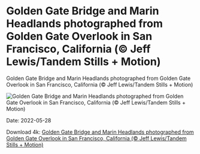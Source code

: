 # Golden Gate Bridge and Marin Headlands photographed from Golden Gate Overlook in San Francisco, California (© Jeff Lewis/Tandem Stills + Motion)

Golden Gate Bridge and Marin Headlands photographed from Golden Gate Overlook in San Francisco, California (© Jeff Lewis/Tandem Stills + Motion)

![Golden Gate Bridge and Marin Headlands photographed from Golden Gate Overlook in San Francisco, California (© Jeff Lewis/Tandem Stills + Motion)](https://bing.com/th?id=OHR.MarinHeadlands_EN-US9564309974_UHD.jpg&w=1024&h=576)

Date: 2022-05-28

Download 4k: [Golden Gate Bridge and Marin Headlands photographed from Golden Gate Overlook in San Francisco, California (© Jeff Lewis/Tandem Stills + Motion)](https://bing.com/th?id=OHR.MarinHeadlands_EN-US9564309974_UHD.jpg)

